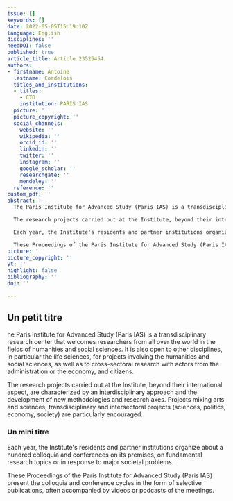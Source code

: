 ```yaml
---
issue: []
keywords: []
date: 2022-05-05T15:19:10Z
language: English
disciplines: ''
needDOI: false
published: true
article_title: Article 23525454
authors:
- firstname: Antoine
  lastname: Cordelois
  titles_and_institutions:
  - titles:
    - CTO
    institution: PARIS IAS
  picture: ''
  picture_copyright: ''
  social_channels:
    website: ''
    wikipedia: ''
    orcid_id: ''
    linkedin: ''
    twitter: ''
    instagram: ''
    google_scholar: ''
    researchgate: ''
    mendeley: ''
  reference: ''
custom_pdf: ''
abstract: |-
  The Paris Institute for Advanced Study (Paris IAS) is a transdisciplinary research center that welcomes researchers from all over the world in the fields of humanities and social sciences. It is also open to other disciplines, in particular the life sciences, for projects involving the humanities and social sciences, as well as to cross-sectoral research with actors from the administration or the economy, and citizens.

  The research projects carried out at the Institute, beyond their international aspect, are characterized by an interdisciplinary approach and the development of new methodologies and research axes. Projects mixing arts and sciences, transdisciplinary and intersectoral projects (sciences, politics, economy, society) are particularly encouraged.

  Each year, the Institute's residents and partner institutions organize about a hundred colloquia and conferences on its premises, on fundamental research topics or in response to major societal problems.

  These Proceedings of the Paris Institute for Advanced Study (Paris IAS) present the colloquia and conference cycles in the form of selective publications, often accompanied by videos or podcasts of the meetings.
picture: ''
picture_copyright: ''
yt: ''
highlight: false
bibliography: ''
doi: ''

---
```

## Un petit titre

he Paris Institute for Advanced Study (Paris IAS) is a transdisciplinary research center that welcomes researchers from all over the world in the fields of humanities and social sciences. It is also open to other disciplines, in particular the life sciences, for projects involving the humanities and social sciences, as well as to cross-sectoral research with actors from the administration or the economy, and citizens.

The research projects carried out at the Institute, beyond their international aspect, are characterized by an interdisciplinary approach and the development of new methodologies and research axes. Projects mixing arts and sciences, transdisciplinary and intersectoral projects (sciences, politics, economy, society) are particularly encouraged.

### Un mini titre

Each year, the Institute's residents and partner institutions organize about a hundred colloquia and conferences on its premises, on fundamental research topics or in response to major societal problems.

These Proceedings of the Paris Institute for Advanced Study (Paris IAS) present the colloquia and conference cycles in the form of selective publications, often accompanied by videos or podcasts of the meetings.